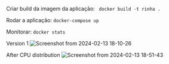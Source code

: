 Criar build da imagem da aplicação:
` docker build -t rinha .`

Rodar a aplicação:
`docker-compose up`

Monitorar:
`docker stats`

Version 1
![Screenshot from 2024-02-13 18-10-26](https://github.com/LucasDelboni/rinha-de-backend-2024-q1-grupo-d2/assets/4420675/a2c0b158-08a4-45fa-beda-3179b80efac1)

After CPU distribution
![Screenshot from 2024-02-13 18-51-43](https://github.com/LucasDelboni/rinha-de-backend-2024-q1-grupo-d2/assets/4420675/e1679e13-5122-4d14-9b66-a1b9371ddd6b)
